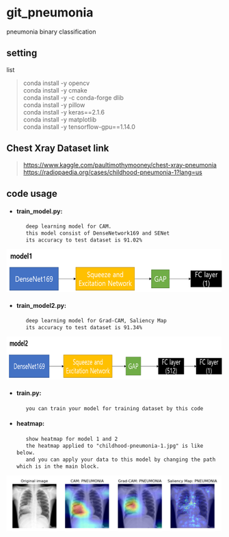 # git_pneumonia
 pneumonia binary classification

setting
-------
list   
>conda install -y opencv   
>conda install -y cmake   
>conda install -y -c conda-forge dlib   
>conda install -y pillow   
>conda install -y keras==2.1.6   
>conda install -y matplotlib   
>conda install -y tensorflow-gpu==1.14.0   

Chest Xray Dataset link
-----------------------
><https://www.kaggle.com/paultimothymooney/chest-xray-pneumonia>   
><https://radiopaedia.org/cases/childhood-pneumonia-1?lang=us>


code usage
----------
* #### train_model.py:   
         deep learning model for CAM.   
         this model consist of DenseNetwork169 and SENet         
         its accuracy to test dataset is 91.02%
<img src="https://github.com/mongeoroo/git_pneumonia/blob/master/image/model1_architecture.png" width="600px" height="100px" title="px(픽셀) 크기 설정" alt="RubberDuck"></img><br/>
* #### train_model2.py: 
         deep learning model for Grad-CAM, Saliency Map 
         its accuracy to test dataset is 91.34%
<img src="https://github.com/mongeoroo/git_pneumonia/blob/master/image/model2_architecture.png" width="730px" height="100px" title="px(픽셀) 크기 설정" alt="RubberDuck"></img><br/>

* #### train.py: 
         you can train your model for training dataset by this code   
         
* #### heatmap: 
         show heatmap for model 1 and 2   
         the heatmap applied to "childhood-pneumonia-1.jpg" is like below.
         and you can apply your data to this model by changing the path which is in the main block.
![heatmap](https://github.com/mongeoroo/git_pneumonia/blob/master/image/heatmap.png)


